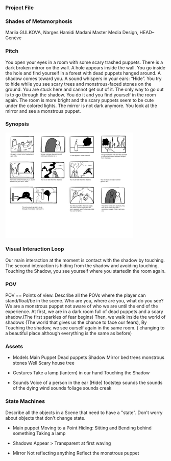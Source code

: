 ### Project File


### Shades of Metamorphosis

Mariia GULKOVA, Narges Hamidi Madani
Master Media Design, HEAD–Genève

### Pitch

You open your eyes in a room with some scary trashed puppets. There is a dark broken mirror on the wall. A hole appears inside the wall. You go inside the hole and find yourself in a forest with dead puppets hanged around. A shadow comes toward you. A sound whispers in your ears: “Hide”. You try to hide while you see scary trees and monstrous-faced stones on the ground. You are stuck here and cannot get out of it. The only way to go out is to go through the shadow. You do it and you find yourself in the room again. The room is more bright and the scary puppets seem to be cute under the colored lights. The mirror is not dark anymore. You look at the mirror and see a monstrous puppet.


### Synopsis

<img src="images/Storyboard.png" width="400px">


### Visual Interaction Loop
Our main interaction at the moment is contact with the shadow by touching. The second interaction is hiding from the shadow and avoiding touching. Touching the Shadow, you see yourself where you startedin the room again.


### POV

POV == Points of view. Describe all the POVs where the player can stand/float/be in the scene. Who are you, where are you, what do you see?
We are a monstrous puppet not aware of who we are until the end of the experience.
At first,  we are in a dark room full of dead puppets and a scary shadow.(The first sparkles of fear begins)
Then, we walk inside the world of shadows (The world that gives us the chance to face our fears), 
By Touching the shadow, we see ourself again in the same room. ( changing to a beautiful place although everything is the same as before)



### Assets

- Models
Main Puppet
Dead puppets
Shadow
Mirror
bed
trees
monstrous stones
Well
Scary house tree

- Gestures
Take a lamp (lantern) in our hand
Touching the Shadow

- Sounds
Voice of a person in the ear (Hide)
footstep sounds
the sounds of the dying
wind sounds
foliage sounds
creak


### State Machines

Describe all the objects in a Scene that need to have a "state". Don't worry about objects that don't change state.

- Main puppet
Moving to a Point
Hiding: Sitting and Bending behind something
Taking a lamp

- Shadows
Appear > Transparent at first
waving

- Mirror
Not reflecting anything
Reflect the monstrous puppet
